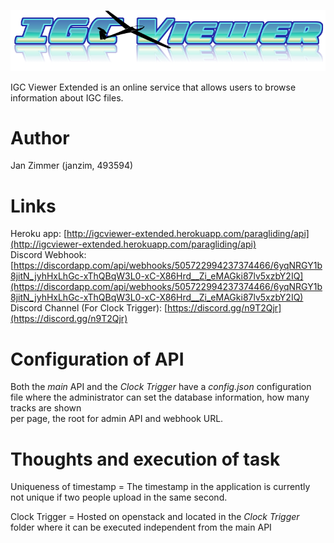 
![Scheme](logo.png)

IGC Viewer Extended is an online service that allows users to browse information about IGC files.

# Author
Jan Zimmer (janzim, 493594)

# Links
Heroku app: [http://igcviewer-extended.herokuapp.com/paragliding/api](http://igcviewer-extended.herokuapp.com/paragliding/api)  
Discord Webhook: [https://discordapp.com/api/webhooks/505722994237374466/6yqNRGY1b8jitN_jyhHxLhGc-xThQBqW3L0-xC-X86Hrd__Zi_eMAGki87lv5xzbY2IQ](https://discordapp.com/api/webhooks/505722994237374466/6yqNRGY1b8jitN_jyhHxLhGc-xThQBqW3L0-xC-X86Hrd__Zi_eMAGki87lv5xzbY2IQ)  
Discord Channel (For Clock Trigger): [https://discord.gg/n9T2Qjr](https://discord.gg/n9T2Qjr)

# Configuration of API
Both the *main* API and the *Clock Trigger* have a *config.json* configuration file where the administrator can set the database information, how many tracks are shown  
per page, the root for admin API and webhook URL.

# Thoughts and execution of task
Uniqueness of timestamp = The timestamp in the application is currently not unique if two people upload in the same second.

Clock Trigger = Hosted on openstack and located in the *Clock Trigger* folder where it can be executed independent from the main API





